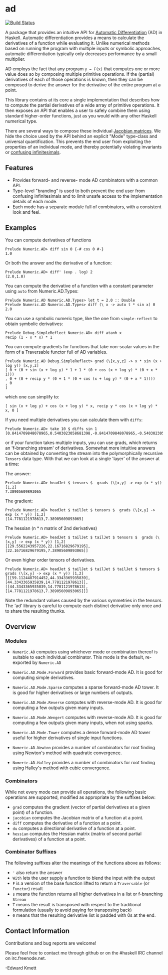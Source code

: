 ad
==

[![Build Status](https://secure.travis-ci.org/ekmett/ad.png?branch=master)](http://travis-ci.org/ekmett/ad)

A package that provides an intuitive API for [Automatic Differentiation](http://en.wikipedia.org/wiki/Automatic_differentiation) (AD) in Haskell. Automatic differentiation provides a means to calculate the derivatives of a function while evaluating it. Unlike numerical methods based on running the program with multiple inputs or symbolic approaches, automatic differentiation typically only decreases performance by a small multiplier.

AD employs the fact that any program `y = F(x)` that computes one or more value does so by composing multiple primitive operations. If the (partial) derivatives of each of those operations is known, then they can be composed to derive the answer for the derivative of the entire program at a point.

This library contains at its core a single implementation that describes how to compute the partial derivatives of a wide array of primitive operations. It then exposes an API that enables a user to safely combine them using standard higher-order functions, just as you would with any other Haskell numerical type.

There are several ways to compose these individual [Jacobian matrices](http://en.wikipedia.org/wiki/Jacobian_matrix_and_determinant). We hide the choice used by the API behind an explicit "Mode" type-class and universal quantification. This prevents the end user from exploiting the properties of an individual mode, and thereby potentially violating invariants or [confusing infinitesimals](http://conway.rutgers.edu/~ccshan/wiki/blog/posts/Differentiation/).

Features
--------

 * Provides forward- and reverse- mode AD combinators with a common API.
 * Type-level "branding" is used to both prevent the end user from confusing infinitesimals and to limit unsafe access to the implementation details of each mode.
 * Each mode has a separate module full of combinators, with a consistent look and feel.

Examples
---------

You can compute derivatives of functions

    Prelude Numeric.AD> diff sin 0 {-# cos 0 #-}
    1.0

Or both the answer and the derivative of a function:

    Prelude Numeric.AD> diff' (exp . log) 2
    (2.0,1.0)

You can compute the derivative of a function with a constant parameter using `auto` from Numeric.AD.Types:

    Prelude Numeric.AD Numeric.AD.Types> let t = 2.0 :: Double
    Prelude Numeric.AD Numeric.AD.Types> diff (\ x -> auto t * sin x) 0
    2.0

You can use a symbolic numeric type, like the one from `simple-reflect` to obtain symbolic derivatives:

    Prelude Debug.SimpleReflect Numeric.AD> diff atanh x
    recip (1 - x * x) * 1

You can compute gradients for functions that take non-scalar values in the form of a Traversable functor full of AD variables.

    Prelude Numeric.AD Debug.SimpleReflect> grad (\[x,y,z] -> x * sin (x + log y)) [x,y,z]
    [ 0 + (0 + sin (x + log y) * 1 + 1 * (0 + cos (x + log y) * (0 + x * 1)))
    , 0 + (0 + recip y * (0 + 1 * (0 + cos (x + log y) * (0 + x * 1))))
    , 0
    ]

which one can simplify to:

    [ sin (x + log y) + cos (x + log y) * x, recip y * cos (x + log y) * x, 0 ]

If you need multiple derivatives you can calculate them with `diffs`:

    Prelude Numeric.AD> take 10 $ diffs sin 1
    [0.8414709848078965,0.5403023058681398,-0.8414709848078965,-0.5403023058681398,0.8414709848078965,0.5403023058681398,-0.8414709848078965,-0.5403023058681398,0.8414709848078965,0.5403023058681398]

or if your function takes multiple inputs, you can use grads, which returns an 'f-branching stream' of derivatives. Somewhat more intuitive answers can be obtained by converting the stream into the
polymorphically recursive `Tensors` data type. With that we can look at a single 'layer' of the answer at a time:

The answer:

    Prelude Numeric.AD> headJet $ tensors $  grads (\[x,y] -> exp (x * y)) [1,2]
    7.38905609893065

The gradient:

    Prelude Numeric.AD> headJet $ tailJet $ tensors $  grads (\[x,y] -> exp (x * y)) [1,2]
    [14.7781121978613,7.38905609893065]

The hessian (n * n matrix of 2nd derivatives)

    Prelude Numeric.AD> headJet $ tailJet $ tailJet $ tensors $  grads (\[x,y] -> exp (x * y)) [1,2]
    [[29.5562243957226,22.16716829679195],[22.16716829679195,7.38905609893065]]

Or even higher order tensors of derivatives.

    Prelude Numeric.AD> headJet $ tailJet $ tailJet $ tailJet $ tensors $  grads (\[x,y] -> exp (x * y)) [1,2]
    [[[59.1124487914452,44.3343365935839],[44.3343365935839,14.7781121978613]],[[44.3343365935839,14.7781121978613],[14.7781121978613,7.38905609893065]]]

Note the redundant values caused by the various symmetries in the tensors. The 'ad' library is careful to compute each distinct derivative only once and to share the resulting thunks.

Overview
--------

### Modules

 * `Numeric.AD` computes using whichever mode or combination thereof is suitable to each individual combinator. This mode is the default, re-exported by `Numeric.AD`
 * `Numeric.AD.Mode.Forward` provides basic forward-mode AD. It is good for computing simple derivatives.
 * `Numeric.AD.Mode.Sparse` computes a sparse forward-mode AD tower. It is good for higher derivatives or large numbers of outputs.
 * `Numeric.AD.Mode.Reverse` computes with reverse-mode AD. It is good for computing a few outputs given many inputs.
 * `Numeric.AD.Mode.Wengert` computes with reverse-mode AD. It is good for computing a few outputs given many inputs, when not using sparks.
 * `Numeric.AD.Mode.Tower` computes a dense forward-mode AD tower useful for higher derivatives of single input functions.

 * `Numeric.AD.Newton` provides a number of combinators for root finding using Newton's method with quadratic convergence.
 * `Numeric.AD.Halley` provides a number of combinators for root finding using Halley's method with cubic convergence.

### Combinators

While not every mode can provide all operations, the following basic operations are supported, modified as appropriate by the suffixes below:

 * `grad` computes the gradient (vector of partial derivatives at a given point) of a function.
 * `jacobian` computes the Jacobian matrix of a function at a point.
 * `diff` computes the derivative of a function at a point.
 * `du` computes a directional derivative of a function at a point.
 * `hessian` computes the Hessian matrix (matrix of second partial derivatives) of a function at a point.

### Combinator Suffixes

The following suffixes alter the meanings of the functions above as follows:

 * `'` also return the answer
 * `With` lets the user supply a function to blend the input with the output
 * `F` is a version of the base function lifted to return a `Traversable` (or `Functor`) result
 * `s` means the function returns all higher derivatives in a list or f-branching `Stream`
 * `T` means the result is transposed with respect to the traditional formulation (usually to avoid paying for transposing back)
 * `0` means that the resulting derivative list is padded with 0s at the end.

Contact Information
-------------------

Contributions and bug reports are welcome!

Please feel free to contact me through github or on the #haskell IRC channel on irc.freenode.net.

-Edward Kmett
